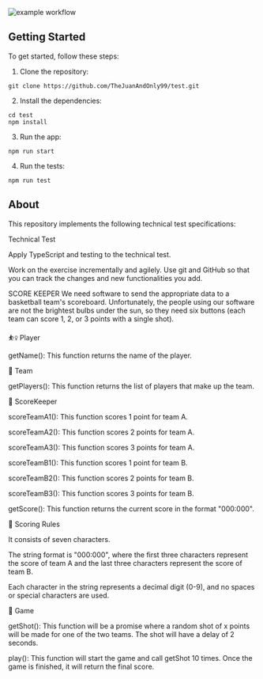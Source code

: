 ![example workflow](https://github.com/thejuanandonly99/test/actions/workflows/pipeline.yml/badge.svg)

## Getting Started

To get started, follow these steps:

1. Clone the repository:

```
git clone https://github.com/TheJuanAndOnly99/test.git
```

2. Install the dependencies:

```
cd test
npm install
```

3. Run the app:

```
npm run start
```

4. Run the tests:

``` 
npm run test
```

## About 

This repository implements the following technical test specifications:

Technical Test

Apply TypeScript and testing to the technical test.

Work on the exercise incrementally and agilely. Use git and GitHub so that you can track the changes and new functionalities you add.

SCORE KEEPER
We need software to send the appropriate data to a basketball team's scoreboard. Unfortunately, the people using our software are not the brightest bulbs under the sun, so they need six buttons (each team can score 1, 2, or 3 points with a single shot).

⛹️‍♀️ Player

getName(): This function returns the name of the player.

🏀 Team

getPlayers(): This function returns the list of players that make up the team.

🧮 ScoreKeeper

scoreTeamA1(): This function scores 1 point for team A.

scoreTeamA2(): This function scores 2 points for team A.

scoreTeamA3(): This function scores 3 points for team A.

scoreTeamB1(): This function scores 1 point for team B.

scoreTeamB2(): This function scores 2 points for team B.

scoreTeamB3(): This function scores 3 points for team B.

getScore(): This function returns the current score in the format "000:000".

📐 Scoring Rules

It consists of seven characters.

The string format is "000:000", where the first three characters represent the score of team A and the last three characters represent the score of team B.

Each character in the string represents a decimal digit (0-9), and no spaces or special characters are used.

🏁 Game

getShot(): This function will be a promise where a random shot of x points will be made for one of the two teams. The shot will have a delay of 2 seconds.

play(): This function will start the game and call getShot 10 times. Once the game is finished, it will return the final score.
